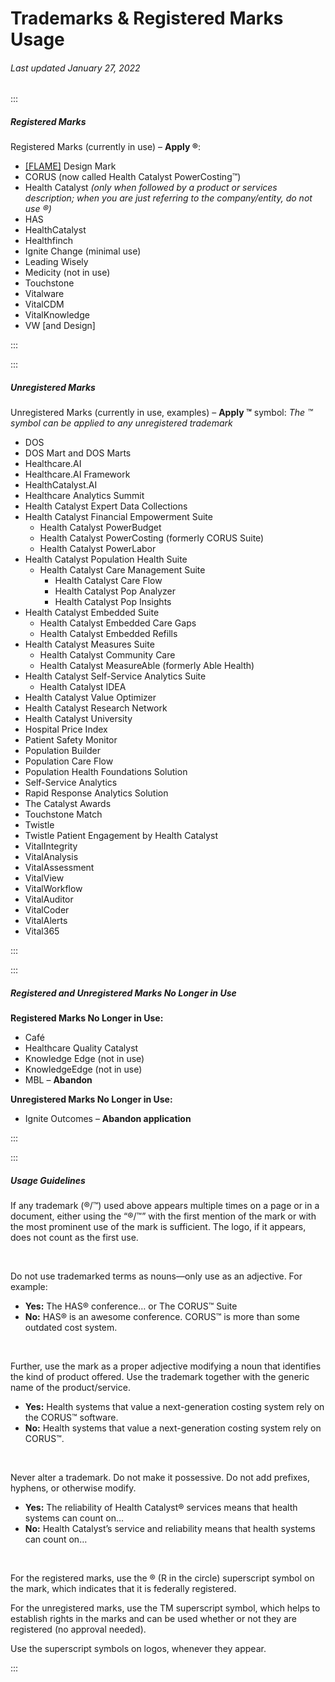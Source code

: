 # Trademarks & Registered Marks Usage

###### Last updated January 27, 2022

:::

##### Registered Marks

Registered Marks (currently in use) – **Apply ®**:

-   [[FLAME]](https://cashmere.healthcatalyst.net/styles/logo) Design Mark
-   CORUS (now called Health Catalyst PowerCosting™)
-   Health Catalyst _(only when followed by a product or services description; when you are just referring to the company/entity, do not use ®)_
-   HAS
-   HealthCatalyst
-   Healthfinch
-   Ignite Change (minimal use)
-   Leading Wisely
-   Medicity (not in use)
-   Touchstone
-   Vitalware
-   VitalCDM
-   VitalKnowledge
-   VW [and Design]

:::

:::

##### Unregistered Marks

Unregistered Marks (currently in use, examples) – **Apply ™** symbol:
_The ™ symbol can be applied to any unregistered trademark_

- DOS
- DOS Mart and DOS Marts
- Healthcare.AI
- Healthcare.AI Framework
- HealthCatalyst.AI
- Healthcare Analytics Summit
- Health Catalyst Expert Data Collections
- Health Catalyst Financial Empowerment Suite
  - Health Catalyst PowerBudget
  - Health Catalyst PowerCosting (formerly CORUS Suite)
  - Health Catalyst PowerLabor
- Health Catalyst Population Health Suite
  - Health Catalyst Care Management Suite
    - Health Catalyst Care Flow
    - Health Catalyst Pop Analyzer
    - Health Catalyst Pop Insights
- Health Catalyst Embedded Suite
  - Health Catalyst Embedded Care Gaps
  - Health Catalyst Embedded Refills
- Health Catalyst Measures Suite
  - Health Catalyst Community Care
  - Health Catalyst MeasureAble (formerly Able Health)
- Health Catalyst Self-Service Analytics Suite
  - Health Catalyst IDEA
- Health Catalyst Value Optimizer
- Health Catalyst Research Network
- Health Catalyst University
- Hospital Price Index
- Patient Safety Monitor
- Population Builder
- Population Care Flow
- Population Health Foundations Solution
- Self-Service Analytics
- Rapid Response Analytics Solution
- The Catalyst Awards
- Touchstone Match
- Twistle
- Twistle Patient Engagement by Health Catalyst
- VitalIntegrity
- VitalAnalysis
- VitalAssessment
- VitalView
- VitalWorkflow
- VitalAuditor
- VitalCoder
- VitalAlerts
- Vital365

:::

:::

##### Registered and Unregistered Marks No Longer in Use

**Registered Marks No Longer in Use:**

-   Café
-   Healthcare Quality Catalyst
-   Knowledge Edge (not in use)
-   KnowledgeEdge (not in use)
-   MBL – **Abandon**

**Unregistered Marks No Longer in Use:**

-   Ignite Outcomes – **Abandon application**

:::

:::

##### Usage Guidelines

If any trademark (®/™) used above appears multiple times on a page or in a document, either using the “®/™” with the first mention of the mark or with the most prominent use of the mark is sufficient. The logo, if it appears, does not count as the first use.

&nbsp;

Do not use trademarked terms as nouns—only use as an adjective. For example:

-   **Yes:** The HAS® conference… or The CORUS™ Suite
-   **No:** HAS® is an awesome conference. CORUS™ is more than some outdated cost system.

&nbsp;

Further, use the mark as a proper adjective modifying a noun that identifies the kind of product offered. Use the trademark together with the generic name of the product/service.

-   **Yes:** Health systems that value a next-generation costing system rely on the CORUS™ software.
-   **No:** Health systems that value a next-generation costing system rely on CORUS™.

&nbsp;

Never alter a trademark. Do not make it possessive. Do not add prefixes, hyphens, or otherwise modify.

-   **Yes:** The reliability of Health Catalyst® services means that health systems can count on…
-   **No:** Health Catalyst’s service and reliability means that health systems can count on…

&nbsp;

For the registered marks, use the ® (R in the circle) superscript symbol on the mark, which indicates that it is federally registered.

For the unregistered marks, use the TM superscript symbol, which helps to establish rights in the marks and can be used whether or not they are registered (no approval needed).

Use the superscript symbols on logos, whenever they appear.

:::
